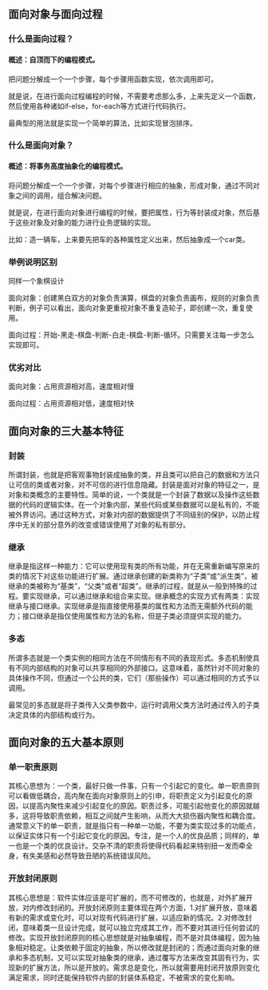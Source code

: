 ## 面向对象与面向过程

### 什么是面向过程？

#### 概述：自顶而下的编程模式。

把问题分解成一个一个步骤，每个步骤用函数实现，依次调用即可。

就是说，在进行面向过程编程的时候，不需要考虑那么多，上来先定义一个函数，然后使用各种诸如if-else，for-each等方式进行代码执行。

最典型的用法就是实现一个简单的算法，比如实现冒泡排序。

### 什么是面向对象？

#### 概述：将事务高度抽象化的编程模式。

将问题分解成一个一个步骤，对每个步骤进行相应的抽象，形成对象，通过不同对象之间的调用，组合解决问题。

就是说，在进行面向对象进行编程的时候，要把属性，行为等封装成对象，然后基于这些对象及对象的能力进行业务逻辑的实现。

比如：造一辆车，上来要先把车的各种属性定义出来，然后抽象成一个car类。

### 举例说明区别

同样一个象棋设计

面向对象：创建黑白双方的对象负责演算，棋盘的对象负责画布，规则的对象负责判断，例子可以看出，面向对象更重视对象不重复造轮子，即创建一次，重复使用。

面向过程：开始-黑走-棋盘-判断-白走-棋盘-判断-循环。只需要关注每一步怎么实现即可。

### 优劣对比

面向对象：占用资源相对高，速度相对慢

面向过程：占用资源相对低，速度相对快



## 面向对象的三大基本特征

### 封装

所谓封装，也就是把客观事物封装成抽象的类，并且类可以把自己的数据和方法只让可信的类或者对象，对不可信的进行信息隐藏。封装是面对对象的特征之一，是对象和类概念的主要特性。简单的说，一个类就是一个封装了数据以及操作这些数据的代码的逻辑实体。在一个对象内部，某些代码或某些数据可以是私有的，不能被外界访问。通过这种方式，对象对内部的数据提供了不同级别的保护，以防止程序中无关的部分意外的改变或错误使用了对象的私有部分。

### 继承

继承是指这样一种能力：它可以使用现有类的所有功能，并在无需重新编写原来的类的情况下对这些功能进行扩展。通过继承创建的新类称为“子类”或“派生类”，被继承的类被称为“基类”，“父类”或者“超类”。继承的过程，就是从一般到特殊的过程。要实现继承，可以通过继承和组合来实现。继承概念的实现方式有两类：实现继承与接口继承。实现继承是指直接使用基类的属性和方法而无需额外代码的能力；接口继承是指仅使用属性和方法的名称，但是子类必须提供实现的能力。

### 多态

所谓多态就是一个类实例的相同方法在不同情形有不同的表现形式。多态机制使具有不同内部结构的对象可以共享相同的外部接口。这意味着，虽然针对不同对象的具体操作不同，但通过一个公共的类，它们（那些操作）可以通过相同的方式予以调用。

最常见的多态就是将子类传入父类参数中，运行时调用父类方法时通过传入的子类决定具体的内部结构或行为。

## 面向对象的五大基本原则

### 单一职责原则

其核心思想为：一个类，最好只做一件事，只有一个引起它的变化。单一职责原则可以看做低耦合，高内聚在面向对象原则上的引申，将职责定义为引起变化的原因，以提高内聚性来减少引起变化的原因。职责过多，可能引起他变化的原因就越多，这将导致职责依赖，相互之间就产生影响，从而大大损伤器内聚性和耦合度。通常意义下的单一职责，就是指只有一种单一功能，不要为类实现过多的功能点，以保证实体只有一个引起它变化的原因。专注，是一个人的优良品质；同样的，单一也是一个类的优良设计。交杂不清的职责将使得代码看起来特别扭一发而牵全身，有失美感和必然导致丑陋的系统错误风险。

### 开放封闭原则

其核心思想是：软件实体应该是可扩展的，而不可修改的，也就是，对外扩展开放，对内修改封闭的。开放封闭原则主要体现在两个方面，1.对扩展开放，意味着有新的需求或变化时，可以对现有代码进行扩展，以适应新的情况。2.对修改封闭，意味着类一旦设计完成，就可以独立完成其工作，而不要对其进行任何尝试的修改。实现开放封闭原则的核心思想就是对抽象编程，而不是对具体编程，因为抽象相对稳定。让类依赖于固定的抽象，所以修改就是封闭的；而通过面向对象的继承和多态机制，又可以实现对抽象类的继承，通过覆写方法来改变其固有行为，实现新的扩展方法，所以是开放的。需求总是变化，所以就需要用封闭开放原则变化满足需求，同时还能保持软件内部的封装体系稳定，不被需求的变化影响。





